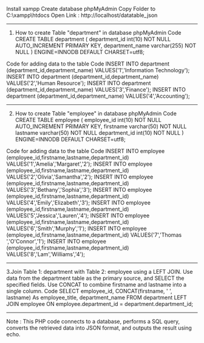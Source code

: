 Install xampp
Create database phpMyAdmin
Copy Folder to C:\xampp\htdocs
Open Link : http://localhost/datatable_json

-------------------------------------------------------------------------------------------------------------

1. How to create Table "department" in database phpMyAdmin
Code 
CREATE TABLE department (
    department_id int(10) NOT NULL AUTO_INCREMENT PRIMARY KEY,
    department_name varchar(255) NOT NULL
) ENGINE=INNODB DEFAULT CHARSET=utf8;
  
Code for adding data to the table
Code
INSERT INTO department (department_id,department_name) VALUES('1','Information Technology');
INSERT INTO department (department_id,department_name) VALUES('2','Human Resource');
INSERT INTO department (department_id,department_name) VALUES('3','Finance');
INSERT INTO department (department_id,department_name) VALUES('4','Accounting');

-------------------------------------------------------------------------------------------------------------

2. How to create Table "employee" in database phpMyAdmin
Code
CREATE TABLE employee (
    employee_id int(10) NOT NULL AUTO_INCREMENT PRIMARY KEY,
    firstname varchar(50) NOT NULL
    lastname varchar(50) NOT NULL
    department_id int(10) NOT NULL
) ENGINE=INNODB DEFAULT CHARSET=utf8;

Code for adding data to the table
Code
INSERT INTO employee (employee_id,firstname,lastname,department_id) VALUES('1','Amelia','Margaret','2');
INSERT INTO employee (employee_id,firstname,lastname,department_id) VALUES('2','Olivia','Samantha','2');
INSERT INTO employee (employee_id,firstname,lastname,department_id) VALUES('3','Bethany','Sophia','3');
INSERT INTO employee (employee_id,firstname,lastname,department_id) VALUES('4','Emily','Elizabeth','3');
INSERT INTO employee (employee_id,firstname,lastname,department_id) VALUES('5','Jessica','Lauren','4');
INSERT INTO employee (employee_id,firstname,lastname,department_id) VALUES('6','Smith','Murphy','1');
INSERT INTO employee (employee_id,firstname,lastname,department_id) VALUES('7','Thomas ','O'Connor','1');
INSERT INTO employee (employee_id,firstname,lastname,department_id) VALUES('8','Lam','Williams','4');

-------------------------------------------------------------------------------------------------------------

3.Join Table 1: department with Table 2: employee using a LEFT JOIN. Use data from the department table as the primary source, 
and SELECT the specified fields. Use CONCAT to combine firstname and lastname into a single column.
Code
SELECT 
    employee_id,
    CONCAT(firstname, ' ', lastname) As employee_title,
    department_name
FROM department 
LEFT JOIN employee
ON employee.department_id = department.department_id;

-------------------------------------------------------------------------------------------------------------

Note : This PHP code connects to a database, performs a SQL query, converts the retrieved data into JSON format, and outputs the result using echo.
